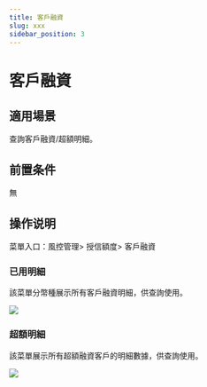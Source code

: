 ```yaml
---
title: 客戶融資
slug: xxx
sidebar_position: 3
---
```



# 客戶融資

## 適用場景

查詢客戶融資/超額明細。

## 前置条件

無

## 操作说明

菜單入口：風控管理&gt; 授信額度&gt; 客戶融資

### 已用明細

該菜單分幣種展示所有客戶融資明細，供查詢使用。

<img src="/assets/GCxgbnVV3o7DiFxRqtactxVNnBe.png"/>

### 超額明細

該菜單展示所有超額融資客戶的明細數據，供查詢使用。

<img src="/assets/NP0XbvEHEoYh18xLjPLcUCGJnBd.png"/>

